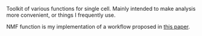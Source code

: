 Toolkit of various functions for single cell. Mainly intended to make analysis more convenient, or things I frequently use.

NMF function is my implementation of a workflow proposed in [this paper](https://aacrjournals.org/cancerdiscovery/article/14/11/2135/749207/Mechanisms-of-Resistance-to-Oncogenic-KRAS).
